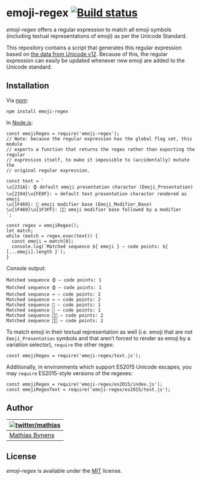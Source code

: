 emoji-regex [![Build status](https://travis-ci.org/mathiasbynens/emoji-regex.svg?branch=master)](https://travis-ci.org/mathiasbynens/emoji-regex)
=================================================================================================================================================

*emoji-regex* offers a regular expression to match all emoji symbols (including textual representations of emoji) as per the Unicode Standard.

This repository contains a script that generates this regular expression based on [the data from Unicode v12](https://github.com/mathiasbynens/unicode-12.0.0). Because of this, the regular expression can easily be updated whenever new emoji are added to the Unicode standard.

Installation
------------

Via [npm](https://www.npmjs.com/):

    npm install emoji-regex

In [Node.js](https://nodejs.org/):

    const emojiRegex = require('emoji-regex');
    // Note: because the regular expression has the global flag set, this module
    // exports a function that returns the regex rather than exporting the regular
    // expression itself, to make it impossible to (accidentally) mutate the
    // original regular expression.

    const text = `
    \u{231A}: ⌚ default emoji presentation character (Emoji_Presentation)
    \u{2194}\u{FE0F}: ↔️ default text presentation character rendered as emoji
    \u{1F469}: 👩 emoji modifier base (Emoji_Modifier_Base)
    \u{1F469}\u{1F3FF}: 👩🏿 emoji modifier base followed by a modifier
    `;

    const regex = emojiRegex();
    let match;
    while (match = regex.exec(text)) {
      const emoji = match[0];
      console.log(`Matched sequence ${ emoji } — code points: ${ [...emoji].length }`);
    }

Console output:

    Matched sequence ⌚ — code points: 1
    Matched sequence ⌚ — code points: 1
    Matched sequence ↔️ — code points: 2
    Matched sequence ↔️ — code points: 2
    Matched sequence 👩 — code points: 1
    Matched sequence 👩 — code points: 1
    Matched sequence 👩🏿 — code points: 2
    Matched sequence 👩🏿 — code points: 2

To match emoji in their textual representation as well (i.e. emoji that are not `Emoji_Presentation` symbols and that aren’t forced to render as emoji by a variation selector), `require` the other regex:

    const emojiRegex = require('emoji-regex/text.js');

Additionally, in environments which support ES2015 Unicode escapes, you may `require` ES2015-style versions of the regexes:

    const emojiRegex = require('emoji-regex/es2015/index.js');
    const emojiRegexText = require('emoji-regex/es2015/text.js');

Author
------

<table><thead><tr class="header"><th><a href="https://twitter.com/mathias" title="Follow @mathias on Twitter"><img src="https://gravatar.com/avatar/24e08a9ea84deb17ae121074d0f17125?s=70" alt="twitter/mathias" /></a></th></tr></thead><tbody><tr class="odd"><td><a href="https://mathiasbynens.be/">Mathias Bynens</a></td></tr></tbody></table>

License
-------

*emoji-regex* is available under the [MIT](https://mths.be/mit) license.
